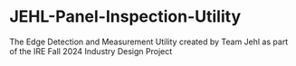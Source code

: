 # JEHL-Panel-Inspection-Utility
The Edge Detection and Measurement Utility created by Team Jehl as part of the IRE Fall 2024 Industry Design Project
